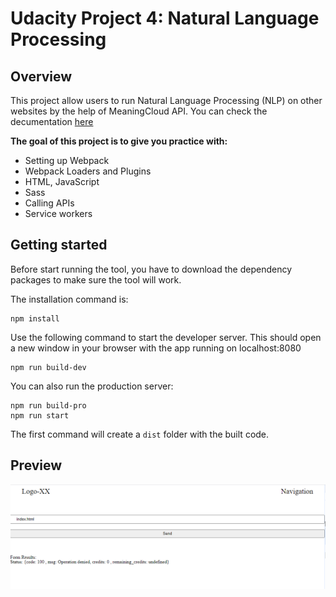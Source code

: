 # Udacity Project 4: Natural Language Processing

## Overview

This project allow users to run Natural Language Processing (NLP) on other websites by the help of MeaningCloud API.
You can check the decumentation [here](https://learn.meaningcloud.com/developer/sentiment-analysis/2.1/doc/examples)

**The goal of this project is to give you practice with:**

- Setting up Webpack
- Webpack Loaders and Plugins
- HTML, JavaScript
- Sass
- Calling APIs
- Service workers

## Getting started

Before start running the tool, you have to download the dependency packages to make sure the tool will work.

The installation command is:

```
npm install
```

Use the following command to start the developer server. This should open a new window in your browser with the app running on localhost:8080

```
npm run build-dev
```

You can also run the production server:

```
npm run build-pro
npm run start
```

The first command will create a `dist` folder with the built code.

## Preview

![website preview](Image.png)
